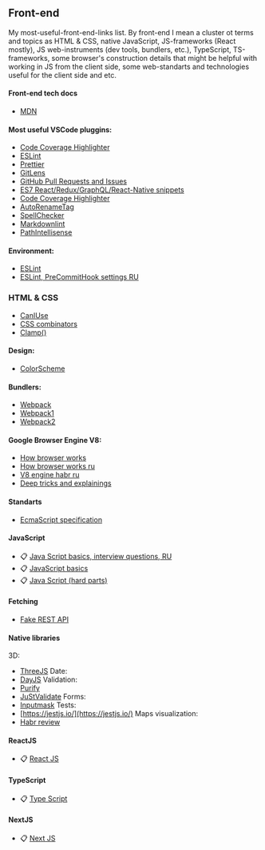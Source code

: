 ## Front-end

My most-useful-front-end-links list. 
By front-end I mean a cluster ot terms and topics as HTML & CSS, native JavaScript, JS-frameworks (React mostly), JS web-instruments (dev tools, bundlers, etc.), TypeScript, TS-frameworks, some browser's construction details that might be helpful with working in JS from the client side, some web-standarts and technologies useful for the client side and etc.

#### Front-end tech docs
- [MDN](https://developer.mozilla.org/en-US/)

#### Most useful VSCode pluggins:
- [Code Coverage Highlighter ](https://marketplace.visualstudio.com/items?itemName=brainfit.vscode-coverage-highlighter)
- [ESLint](https://marketplace.visualstudio.com/items?itemName=dbaeumer.vscode-eslint)
- [Prettier](https://marketplace.visualstudio.com/items?itemName=esbenp.prettier-vscode)
- [GitLens](https://marketplace.visualstudio.com/items?itemName=eamodio.gitlens)
- [GitHub Pull Requests and Issues ](https://marketplace.visualstudio.com/items?itemName=GitHub.vscode-pull-request-github)
- [ES7 React/Redux/GraphQL/React-Native snippets](https://marketplace.visualstudio.com/items?itemName=dsznajder.es7-react-js-snippets)
- [Code Coverage Highlighter ](https://marketplace.visualstudio.com/items?itemName=brainfit.vscode-coverage-highlighter)
- [AutoRenameTag](https://marketplace.visualstudio.com/items?itemName=formulahendry.auto-rename-tag)
- [SpellChecker](https://marketplace.visualstudio.com/items?itemName=streetsidesoftware.code-spell-checker)
- [Markdownlint](https://marketplace.visualstudio.com/items?itemName=DavidAnson.vscode-markdownlint)
- [PathIntellisense](https://marketplace.visualstudio.com/items?itemName=christian-kohler.path-intellisense)

#### Environment:
- [ESLint](https://eslint.org/)
- [ESLint, PreCommitHook settings RU](https://maxpfrontend.ru/vebinary/nastroyka-eslint-prettier-pre-commit-hook-create-react-app-visual-studio-code/)

### HTML & CSS
- [CanIUse](https://caniuse.com/)
- [CSS combinators](https://www.w3schools.com/css/css_combinators.asp)
- [Clamp()](https://piccalil.li/quick-tip/use-css-clamp-to-create-a-more-flexible-wrapper-utility/)

#### Design:
- [ColorScheme](https://colorscheme.ru/)

#### Bundlers:
- [Webpack](https://webpack.js.org/)
- [Webpack1](https://dev.to/carriepascale/a-very-beginner-s-guide-to-webpack-2jal)
- [Webpack2](https://habr.com/ru/post/519064/)

#### Google Browser Engine V8:
- [How browser works](https://www.html5rocks.com/en/tutorials/internals/howbrowserswork/)
- [How browser works ru](https://www.html5rocks.com/ru/tutorials/internals/howbrowserswork/)
- [V8 engine habr ru](https://habr.com/ru/company/ruvds/blog/337460/)
- [Deep tricks and explainings](https://mrale.ph/)

#### Standarts
- [EcmaScript specification](https://tc39.es/ecma262/)

#### JavaScript
- 📋 [Java Script basics, interview questions, RU](https://github.com/PavPavv/MyJSCheatsheet)
- 📋 [JavaScript basics](./js_basics.md)
- 📋 [Java Script (hard parts)](./js.md)

#### Fetching
- [Fake REST API](https://jsonplaceholder.typicode.com/)

#### Native libraries
3D:
- [ThreeJS](https://threejs.org/)
Date:
- [DayJS](https://github.com/iamkun/dayjs)
Validation:
- [Purify](https://www.npmjs.com/package/purify)
- [JuStValidate](https://github.com/horprogs/Just-validate)
Forms:
- [Inputmask](https://github.com/RobinHerbots/Inputmask)
Tests:
- [https://jestjs.io/](https://jestjs.io/)
Maps visualization:
- [Habr review](https://habr.com/ru/post/318600/)

#### ReactJS
- 📋 [React JS](./react.md)

#### TypeScript
- 📋 [Type Script](./ts.md)

#### NextJS
- 📋 [Next JS](./next.md)